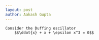 ```yaml
---
layout: post
author: Aakash Gupta
---
```

	Consider the Duffing oscillator
		$$\ddot{x} + x + \epsilon x^3 = 0$$
